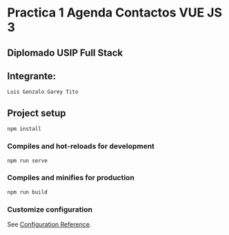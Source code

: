 # Practica 1 Agenda Contactos VUE JS 3 
## Diplomado USIP Full Stack

## Integrante:
```
Luis Gonzalo Garey Tito
```


## Project setup
```
npm install
```

### Compiles and hot-reloads for development
```
npm run serve
```

### Compiles and minifies for production
```
npm run build
```

### Customize configuration
See [Configuration Reference](https://cli.vuejs.org/config/).



